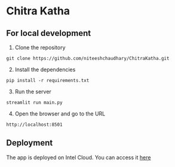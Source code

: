 # Chitra Katha

## For local development

1. Clone the repository

```
git clone https://github.com/niteeshchaudhary/ChitraKatha.git
```

2. Install the dependencies

```
pip install -r requirements.txt
```

3. Run the server

```
streamlit run main.py
```

4. Open the browser and go to the URL

```
http://localhost:8501
```

## Deployment

The app is deployed on Intel Cloud. You can access it [here](http://google.com)

